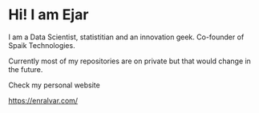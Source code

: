 # Hi! I am Ejar

I am a Data Scientist, statistitian and an innovation geek. Co-founder of Spaik Technologies.

Currently most of my repositories are on private but that would change in the future.

Check my personal website

https://enralvar.com/

